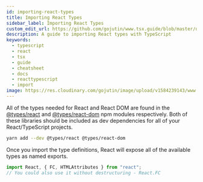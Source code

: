 ```yaml
---
id: importing-react-types
title: Importing React Types
sidebar_label: Importing React Types
custom_edit_url: https://github.com/gojutin/www.tsx.guide/blob/master/docs/tsx-files/importing-react-types.mdx
description: A guide to importing React types with TypeScript
keywords:
  - typescript
  - react
  - tsx
  - guide
  - cheatsheet
  - docs
  - reacttypescript
  - import
image: https://res.cloudinary.com/gojutin/image/upload/v1584239143/www.tsx.guide/tsx-guide-logo.png
---
```


All of the types needed for React and React DOM are found in the
[@types/react]
and [@types/react-dom] npm modules respectively.
Both of these libraries should be included as dev dependencies for all of your React/TypeScript projects.

```sh
yarn add --dev @types/react @types/react-dom
```

Once you import the type definitions, React will expose all of the available types as named exports.

```ts
import React, { FC, HTMLAttributes } from "react";
// You could also use it without destructuring - React.FC
```

[@types/react]: https://github.com/DefinitelyTyped/DefinitelyTyped/tree/master/types/react
[@types/react-dom]: https://github.com/DefinitelyTyped/DefinitelyTyped/tree/master/types/react-dom
